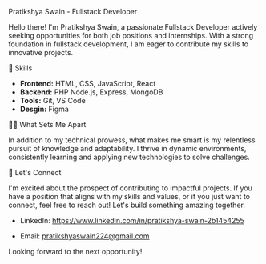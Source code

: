 Pratikshya Swain - Fullstack Developer

Hello there! I'm Pratikshya Swain, a passionate Fullstack Developer actively seeking opportunities for both job positions and internships. With a strong foundation in fullstack development, I am eager to contribute my skills to innovative projects.

🔧 Skills

- **Frontend:** HTML, CSS, JavaScript, React
- **Backend:**  PHP Node.js, Express, MongoDB
- **Tools:** Git, VS Code
- **Desgin:** Figma


👩‍💻 What Sets Me Apart

In addition to my technical prowess, what makes me smart is my relentless pursuit of knowledge and adaptability. I thrive in dynamic environments, consistently learning and applying new technologies to solve challenges.

🚀 Let's Connect

I'm excited about the prospect of contributing to impactful projects. If you have a position that aligns with my skills and values, or if you just want to connect, feel free to reach out! Let's build something amazing together.

- LinkedIn: https://www.linkedin.com/in/pratikshya-swain-2b1454255

- Email: pratikshyaswain224@gmail.com


Looking forward to the next opportunity!

